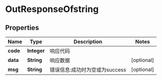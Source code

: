 

# OutResponseOfstring

## Properties

Name | Type | Description | Notes
------------ | ------------- | ------------- | -------------
**code** | **Integer** | 响应代码 | 
**data** | **String** | 响应数据 |  [optional]
**msg** | **String** | 错误信息:成功时为空或为success |  [optional]



